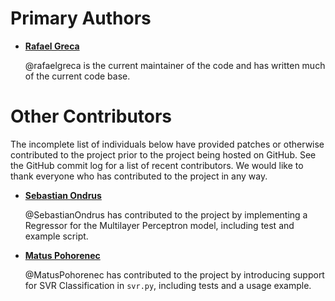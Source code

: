 Primary Authors
===============

* __[Rafael Greca](https://www.github.com/rafaelgreca)__

    @rafaelgreca is the current maintainer of the code and has written much of the
    current code base.

Other Contributors
==================

The incomplete list of individuals below have provided patches or otherwise
contributed to the project prior to the project being hosted on GitHub. See the
GitHub commit log for a list of recent contributors. We would like to thank
everyone who has contributed to the project in any way.

* __[Sebastian Ondrus](https://github.com/SebastianOndrus)__

    @SebastianOndrus has contributed to the project by implementing a Regressor for the Multilayer Perceptron model, including test and example script.

* __[Matus Pohorenec](https://github.com/MatusPohorenec)__

  @MatusPohorenec has contributed to the project by introducing support for SVR Classification in `svr.py`, including tests and a usage example.
